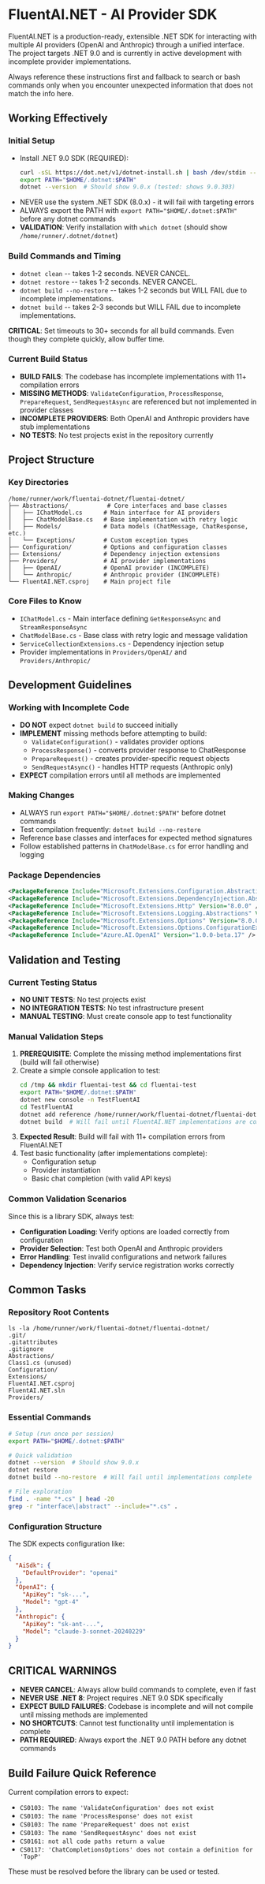 # FluentAI.NET - AI Provider SDK

FluentAI.NET is a production-ready, extensible .NET SDK for interacting with multiple AI providers (OpenAI and Anthropic) through a unified interface. The project targets .NET 9.0 and is currently in active development with incomplete provider implementations.

Always reference these instructions first and fallback to search or bash commands only when you encounter unexpected information that does not match the info here.

## Working Effectively

### Initial Setup
- Install .NET 9.0 SDK (REQUIRED):
  ```bash
  curl -sSL https://dot.net/v1/dotnet-install.sh | bash /dev/stdin --version latest --channel 9.0
  export PATH="$HOME/.dotnet:$PATH"
  dotnet --version  # Should show 9.0.x (tested: shows 9.0.303)
  ```
- NEVER use the system .NET SDK (8.0.x) - it will fail with targeting errors
- ALWAYS export the PATH with `export PATH="$HOME/.dotnet:$PATH"` before any dotnet commands
- **VALIDATION**: Verify installation with `which dotnet` (should show `/home/runner/.dotnet/dotnet`)

### Build Commands and Timing
- `dotnet clean` -- takes 1-2 seconds. NEVER CANCEL.
- `dotnet restore` -- takes 1-2 seconds. NEVER CANCEL.
- `dotnet build --no-restore` -- takes 1-2 seconds but WILL FAIL due to incomplete implementations.
- `dotnet build` -- takes 2-3 seconds but WILL FAIL due to incomplete implementations.

**CRITICAL**: Set timeouts to 30+ seconds for all build commands. Even though they complete quickly, allow buffer time.

### Current Build Status
- **BUILD FAILS**: The codebase has incomplete implementations with 11+ compilation errors
- **MISSING METHODS**: `ValidateConfiguration`, `ProcessResponse`, `PrepareRequest`, `SendRequestAsync` are referenced but not implemented in provider classes
- **INCOMPLETE PROVIDERS**: Both OpenAI and Anthropic providers have stub implementations
- **NO TESTS**: No test projects exist in the repository currently

## Project Structure

### Key Directories
```
/home/runner/work/fluentai-dotnet/fluentai-dotnet/
├── Abstractions/           # Core interfaces and base classes
│   ├── IChatModel.cs      # Main interface for AI providers
│   ├── ChatModelBase.cs   # Base implementation with retry logic
│   ├── Models/            # Data models (ChatMessage, ChatResponse, etc.)
│   └── Exceptions/        # Custom exception types
├── Configuration/         # Options and configuration classes
├── Extensions/            # Dependency injection extensions
├── Providers/             # AI provider implementations
│   ├── OpenAI/            # OpenAI provider (INCOMPLETE)
│   └── Anthropic/         # Anthropic provider (INCOMPLETE)
└── FluentAI.NET.csproj    # Main project file
```

### Core Files to Know
- `IChatModel.cs` - Main interface defining `GetResponseAsync` and `StreamResponseAsync`
- `ChatModelBase.cs` - Base class with retry logic and message validation
- `ServiceCollectionExtensions.cs` - Dependency injection setup
- Provider implementations in `Providers/OpenAI/` and `Providers/Anthropic/`

## Development Guidelines

### Working with Incomplete Code
- **DO NOT** expect `dotnet build` to succeed initially
- **IMPLEMENT** missing methods before attempting to build:
  - `ValidateConfiguration()` - validates provider options
  - `ProcessResponse()` - converts provider response to ChatResponse
  - `PrepareRequest()` - creates provider-specific request objects
  - `SendRequestAsync()` - handles HTTP requests (Anthropic only)
- **EXPECT** compilation errors until all methods are implemented

### Making Changes
- ALWAYS run `export PATH="$HOME/.dotnet:$PATH"` before dotnet commands
- Test compilation frequently: `dotnet build --no-restore`
- Reference base classes and interfaces for expected method signatures
- Follow established patterns in `ChatModelBase.cs` for error handling and logging

### Package Dependencies
```xml
<PackageReference Include="Microsoft.Extensions.Configuration.Abstractions" Version="8.0.0" />
<PackageReference Include="Microsoft.Extensions.DependencyInjection.Abstractions" Version="8.0.0" />
<PackageReference Include="Microsoft.Extensions.Http" Version="8.0.0" />
<PackageReference Include="Microsoft.Extensions.Logging.Abstractions" Version="8.0.0" />
<PackageReference Include="Microsoft.Extensions.Options" Version="8.0.0" />
<PackageReference Include="Microsoft.Extensions.Options.ConfigurationExtensions" Version="8.0.0" />
<PackageReference Include="Azure.AI.OpenAI" Version="1.0.0-beta.17" />
```

## Validation and Testing

### Current Testing Status
- **NO UNIT TESTS**: No test projects exist
- **NO INTEGRATION TESTS**: No test infrastructure present
- **MANUAL TESTING**: Must create console app to test functionality

### Manual Validation Steps
1. **PREREQUISITE**: Complete the missing method implementations first (build will fail otherwise)
2. Create a simple console application to test:
   ```bash
   cd /tmp && mkdir fluentai-test && cd fluentai-test
   export PATH="$HOME/.dotnet:$PATH"
   dotnet new console -n TestFluentAI
   cd TestFluentAI
   dotnet add reference /home/runner/work/fluentai-dotnet/fluentai-dotnet/FluentAI.NET.csproj
   dotnet build  # Will fail until FluentAI.NET implementations are complete
   ```
3. **Expected Result**: Build will fail with 11+ compilation errors from FluentAI.NET
4. Test basic functionality (after implementations complete):
   - Configuration setup
   - Provider instantiation  
   - Basic chat completion (with valid API keys)

### Common Validation Scenarios
Since this is a library SDK, always test:
- **Configuration Loading**: Verify options are loaded correctly from configuration
- **Provider Selection**: Test both OpenAI and Anthropic providers
- **Error Handling**: Test invalid configurations and network failures
- **Dependency Injection**: Verify service registration works correctly

## Common Tasks

### Repository Root Contents
```
ls -la /home/runner/work/fluentai-dotnet/fluentai-dotnet/
.git/
.gitattributes
.gitignore
Abstractions/
Class1.cs (unused)
Configuration/
Extensions/
FluentAI.NET.csproj
FluentAI.NET.sln
Providers/
```

### Essential Commands
```bash
# Setup (run once per session)
export PATH="$HOME/.dotnet:$PATH"

# Quick validation
dotnet --version  # Should show 9.0.x
dotnet restore
dotnet build --no-restore  # Will fail until implementations complete

# File exploration
find . -name "*.cs" | head -20
grep -r "interface\|abstract" --include="*.cs" .
```

### Configuration Structure
The SDK expects configuration like:
```json
{
  "AiSdk": {
    "DefaultProvider": "openai"
  },
  "OpenAI": {
    "ApiKey": "sk-...",
    "Model": "gpt-4"
  },
  "Anthropic": {
    "ApiKey": "sk-ant-...",
    "Model": "claude-3-sonnet-20240229"
  }
}
```

## CRITICAL WARNINGS

- **NEVER CANCEL**: Always allow build commands to complete, even if fast
- **NEVER USE .NET 8**: Project requires .NET 9.0 SDK specifically
- **EXPECT BUILD FAILURES**: Codebase is incomplete and will not compile until missing methods are implemented
- **NO SHORTCUTS**: Cannot test functionality until implementation is complete
- **PATH REQUIRED**: Always export the .NET 9.0 PATH before any dotnet commands

## Build Failure Quick Reference

Current compilation errors to expect:
- `CS0103: The name 'ValidateConfiguration' does not exist`
- `CS0103: The name 'ProcessResponse' does not exist`
- `CS0103: The name 'PrepareRequest' does not exist`
- `CS0103: The name 'SendRequestAsync' does not exist`
- `CS0161: not all code paths return a value`
- `CS0117: 'ChatCompletionsOptions' does not contain a definition for 'TopP'`

These must be resolved before the library can be used or tested.